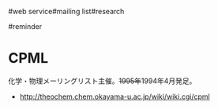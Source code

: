 #web service#mailing list#research

#reminder


# CPML

化学・物理メーリングリスト主催。~~1995年~~1994年4月発足。

<!-- *http://cpml.chem.nagoya-u.ac.jp -->
* http://theochem.chem.okayama-u.ac.jp/wiki/wiki.cgi/cpml


